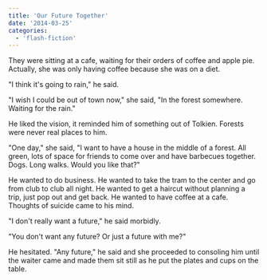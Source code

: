 ```yaml
---
title: 'Our Future Together'
date: '2014-03-25'
categories:
  - 'flash-fiction'
---
```


They were sitting at a cafe, waiting for their orders of coffee and apple pie.
Actually, she was only having coffee because she was on a diet.

<!-- truncate -->


"I think it's going to rain," he said.

"I wish I could be out of town now," she said, "In the forest somewhere. Waiting
for the rain."

He liked the vision, it reminded him of something out of Tolkien. Forests were
never real places to him.

"One day," she said, "I want to have a house in the middle of a forest. All
green, lots of space for friends to come over and have barbecues together. Dogs.
Long walks. Would you like that?"

He wanted to do business. He wanted to take the tram to the center and go from
club to club all night. He wanted to get a haircut without planning a trip, just
pop out and get back. He wanted to have coffee at a cafe. Thoughts of suicide
came to his mind.

"I don't really want a future," he said morbidly.

"You don't want any future? Or just a future with me?"

He hesitated. "Any future," he said and she proceeded to consoling him until the
waiter came and made them sit still as he put the plates and cups on the table.
